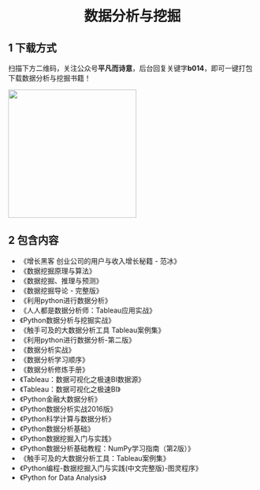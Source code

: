 <h1 align="center">数据分析与挖掘</h1>

## 1 下载方式

扫描下方二维码，关注公众号**平凡而诗意**，后台回复关键字**b014**，即可一键打包下载数据分析与挖掘书籍！

<img src="https://s1.ax1x.com/2022/07/10/jsCAdH.jpg" width="260" height="260" align=center></img>

## 2 包含内容

- 《增长黑客 创业公司的用户与收入增长秘籍 - 范冰》
- 《数据挖掘原理与算法》
- 《数据挖掘、推理与预测》
- 《数据挖掘导论 - 完整版》
- 《利用python进行数据分析》
- 《人人都是数据分析师：Tableau应用实战》
- 《Python数据分析与挖掘实战》
- 《触手可及的大数据分析工具 Tableau案例集》
- 《利用python进行数据分析-第二版》
- 《数据分析实战》
- 《数据分析学习顺序》
- 《数据分析修炼手册》
- 《Tableau：数据可视化之极速BI数据源》
- 《Tableau：数据可视化之极速BI》
- 《Python金融大数据分析》
- 《Python数据分析实战2016版》
- 《Python科学计算与数据分析》
- 《Python数据分析基础》
- 《Python数据挖掘入门与实践》
- 《Python数据分析基础教程：NumPy学习指南（第2版）》
- 《触手可及的大数据分析工具：Tableau案例集》
- 《Python编程-数据挖掘入门与实践(中文完整版)-图灵程序》
- 《Python for Data Analysis》